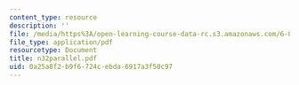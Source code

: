 ```yaml
---
content_type: resource
description: ''
file: /media/https%3A/open-learning-course-data-rc.s3.amazonaws.com/6-854j-advanced-algorithms-fall-2005/0a25a8f2b9f6724cebda6917a3f50c97_n32parallel.pdf
file_type: application/pdf
resourcetype: Document
title: n32parallel.pdf
uid: 0a25a8f2-b9f6-724c-ebda-6917a3f50c97
---
```

